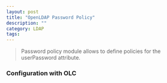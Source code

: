 ```yaml
---
layout: post
title: "OpenLDAP Password Policy"
description: ""
category: LDAP
tags:
---
```


> Password policy module allows to define policies for the userPassword attribute.

### Configuration with OLC